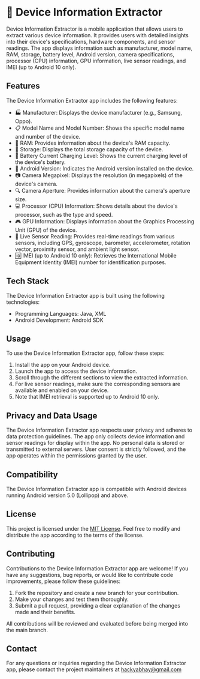 

# 📱 Device Information Extractor

Device Information Extractor is a mobile application that allows users to extract various device information. It provides users with detailed insights into their device's specifications, hardware components, and sensor readings. The app displays information such as manufacturer, model name, RAM, storage, battery level, Android version, camera specifications, processor (CPU) information, GPU information, live sensor readings, and IMEI (up to Android 10 only).

## Features

The Device Information Extractor app includes the following features:

- 🏭 Manufacturer: Displays the device manufacturer (e.g., Samsung, Oppo).
- 📋 Model Name and Model Number: Shows the specific model name and number of the device.
- 💾 RAM: Provides information about the device's RAM capacity.
- 💽 Storage: Displays the total storage capacity of the device.
- 🔋 Battery Current Charging Level: Shows the current charging level of the device's battery.
- 🤖 Android Version: Indicates the Android version installed on the device.
- 📷 Camera Megapixel: Displays the resolution (in megapixels) of the device's camera.
- 🔍 Camera Aperture: Provides information about the camera's aperture size.
- 💻 Processor (CPU) Information: Shows details about the device's processor, such as the type and speed.
- 🎮 GPU Information: Displays information about the Graphics Processing Unit (GPU) of the device.
- 🎯 Live Sensor Reading: Provides real-time readings from various sensors, including GPS, gyroscope, barometer, accelerometer, rotation vector, proximity sensor, and ambient light sensor.
- 🆔 IMEI (up to Android 10 only): Retrieves the International Mobile Equipment Identity (IMEI) number for identification purposes.

## Tech Stack

The Device Information Extractor app is built using the following technologies:

- Programming Languages: Java, XML
- Android Development: Android SDK


## Usage

To use the Device Information Extractor app, follow these steps:

1. Install the app on your Android device.
2. Launch the app to access the device information.
3. Scroll through the different sections to view the extracted information.
4. For live sensor readings, make sure the corresponding sensors are available and enabled on your device.
5. Note that IMEI retrieval is supported up to Android 10 only.

## Privacy and Data Usage

The Device Information Extractor app respects user privacy and adheres to data protection guidelines. The app only collects device information and sensor readings for display within the app. No personal data is stored or transmitted to external servers. User consent is strictly followed, and the app operates within the permissions granted by the user.

## Compatibility

The Device Information Extractor app is compatible with Android devices running Android version 5.0 (Lollipop) and above.

## License

This project is licensed under the [MIT License](LICENSE). Feel free to modify and distribute the app according to the terms of the license.

## Contributing

Contributions to the Device Information Extractor app are welcome! If you have any suggestions, bug reports, or would like to contribute code improvements, please follow these guidelines:

1. Fork the repository and create a new branch for your contribution.
2. Make your changes and test them thoroughly.
3. Submit a pull request, providing a clear explanation of the changes made and their benefits.

All contributions will be reviewed and evaluated before being merged into the main branch.

## Contact

For any questions or inquiries regarding the Device Information Extractor app, please contact the project maintainers at hackyabhay@gmail.com
